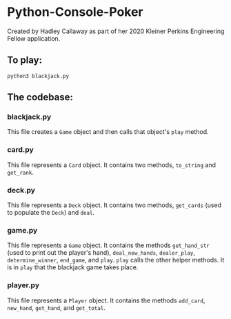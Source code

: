 # Python-Console-Poker

Created by Hadley Callaway as part of her 2020 Kleiner Perkins Engineering Fellow application.

## To play:

`python3 blackjack.py`

## The codebase:

### blackjack.py

This file creates a `Game` object and then calls that object's `play` method.

### card.py

This file represents a `Card` object. It contains two methods, `to_string` and `get_rank`.

### deck.py

This file represents a `Deck` object. It contains two methods, `get_cards` (used to populate the `Deck`) and `deal`.

### game.py

This file represents a `Game` object. It contains the methods `get_hand_str` (used to print out the player's hand), `deal_new_hands`, `dealer_play`, `determine_winner`, `end_game`, and `play`. `play` calls the other helper methods. It is in `play` that the blackjack game takes place.

### player.py

This file represents a `Player` object. It contains the methods `add_card`, `new_hand`, `get_hand`, and `get_total`.
